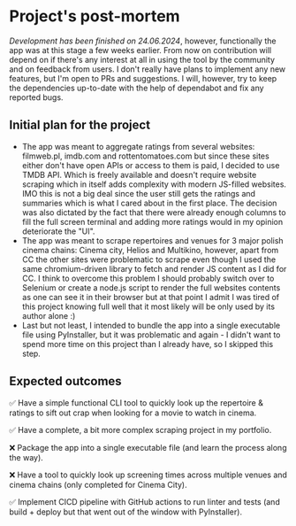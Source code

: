 # Project's post-mortem

_Development has been finished on 24.06.2024_, however, functionally the app was
at this stage a few weeks earlier. From now on contribution will depend on if
there's any interest at all in using the tool by the community and on feedback
from users. I don't really have plans to implement any new features, but I'm
open to PRs and suggestions. I will, however, try to keep the dependencies
up-to-date with the help of dependabot and fix any reported bugs.

## Initial plan for the project

- The app was meant to aggregate ratings from several websites: filmweb.pl,
  imdb.com and rottentomatoes.com but since these sites either don't have open
  APIs or access to them is paid, I decided to use TMDB API. Which is freely
  available and doesn't require website scraping which in itself adds complexity
  with modern JS-filled websites. IMO this is not a big deal since the user
  still gets the ratings and summaries which is what I cared about in the first
  place. The decision was also dictated by the fact that there were already
  enough columns to fill the full screen terminal and adding more ratings would
  in my opinion deteriorate the "UI".
- The app was meant to scrape repertoires
  and venues for 3 major polish cinema chains: Cinema city, Helios and
  Multikino, however, apart from CC the other sites were problematic to scrape
  even though I used the same chromium-driven library to fetch and render JS
  content as I did for CC. I think to overcome this problem I should probably
  switch over to Selenium or create a node.js script to render the full websites
  contents as one can see it in their browser but at that point I admit I was
  tired of this project knowing full well that it most likely will be only used
  by its author alone :)
- Last but not least, I intended to bundle the app into a single executable file
  using PyInstaller, but it was problematic and again - I didn't want to spend
  more time on this project than I already have, so I skipped this step.

## Expected outcomes

:white_check_mark: Have a simple functional CLI tool to quickly look up the
repertoire & ratings to sift out crap when looking for a movie to watch in
cinema.

:white_check_mark: Have a complete, a bit more complex scraping project in my
portfolio.

:x: Package the app into a single executable file (and learn the process along
the way).

:x: Have a tool to quickly look up screening times across multiple venues and
cinema chains (only completed for Cinema City).

:white_check_mark: Implement CICD pipeline with GitHub actions to run linter and
tests (and build + deploy but that went out of the window with PyInstaller).
